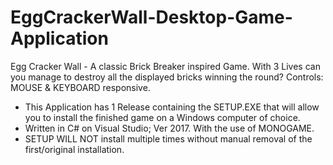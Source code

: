 # EggCrackerWall-Desktop-Game-Application
Egg Cracker Wall -  A classic Brick Breaker inspired Game. With 3 Lives can you manage to destroy all the displayed bricks winning the round?  Controls: MOUSE &amp; KEYBOARD responsive.
- This Application has 1 Release containing the SETUP.EXE that will allow you to install the finished game on a Windows computer of choice.
- Written in C# on Visual Studio; Ver 2017. With the use of MONOGAME.
- SETUP WILL NOT install multiple times without manual removal of the first/original installation.
